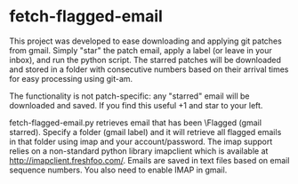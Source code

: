 # fetch-flagged-email
This project was developed to ease downloading and applying git patches from gmail. Simply "star" the patch email, apply a label (or leave in your inbox), and run the python script. The starred patches will be downloaded and stored in a folder with consecutive numbers based on their arrival times for easy processing using git-am.

The functionality is not patch-specific: any "starred" email will be downloaded and saved. If you find this useful +1 and star to your left.

fetch-flagged-email.py retrieves email that has been \\Flagged (gmail starred). Specify a folder (gmail label) and it will retrieve all flagged emails in that folder using imap and your account/password. The imap support relies on a non-standard python library imapclient which is available at http://imapclient.freshfoo.com/. Emails are saved in text files based on email sequence numbers. You also need to enable IMAP in gmail. 
